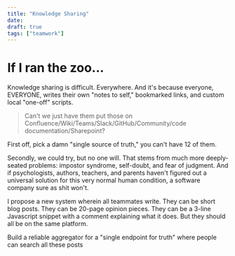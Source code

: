 ```yaml
---
title: "Knowledge Sharing"
date: 
draft: true
tags: ["teamwork"]
---
```


# If I ran the zoo...

Knowledge sharing is difficult. Everywhere. And it's because everyone, EVERYONE, writes their own "notes to self," bookmarked links, and custom local "one-off" scripts.

> Can't we just have them put those on Confluence/Wiki/Teams/Slack/GitHub/Community/code documentation/Sharepoint?

First off, pick a damn "single source of truth," you can't have 12 of them.

Secondly, we could try, but no one will. That stems from much more deeply-seated problems: impostor syndrome, self-doubt, and fear of judgment. And if psychologists, authors, teachers, and parents haven't figured out a universal solution for this very normal human condition, a software company sure as shit won't.

I propose a new system wherein all teammates write. They can be short blog posts. They can be 20-page opinion pieces. They can be a 3-line Javascript snippet with a comment explaining what it does. But they should all be on the same platform.

Build a reliable aggregator for a "single endpoint for truth" where people can search all these posts
